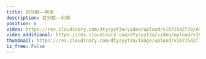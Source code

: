 ```yaml
---
title: 百分数——利率
description: 百分数——利率
position: 6
video: https://res.cloudinary.com/dtysyyt3a/video/upload/v1671542770/easymath/6年级下/02单元百分数（二）/dbyf90ubo3zfeadndqbi.mp4
video_additional: https://res.cloudinary.com/dtysyyt3a/video/upload/v1671542800/easymath/6年级下/02单元百分数（二）/每课一题的解答视频/jj61krwunkjslwup7kt6.mp4
thumbnail: https://res.cloudinary.com/dtysyyt3a/image/upload/v1671542773/easymath/6年级下/02单元百分数（二）/cjh7elpl1usrupimknq0.png
is_free: False
---
```

